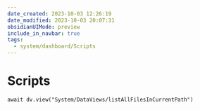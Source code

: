 ```yaml
---
date_created: 2023-10-03 12:26:19
date_modified: 2023-10-03 20:07:31
obsidianUIMode: preview
include_in_navbar: true
tags:
  - system/dashboard/Scripts
---
```

# Scripts

```dataviewjs
await dv.view("System/DataViews/listAllFilesInCurrentPath")
```

